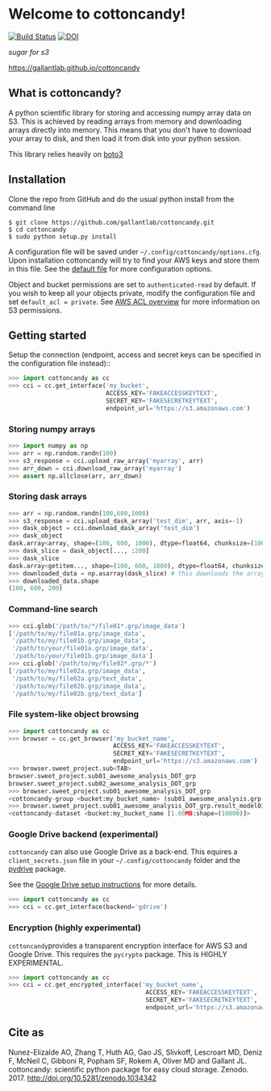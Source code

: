 # Welcome to cottoncandy!
[![Build Status](https://travis-ci.org/gallantlab/cottoncandy.svg?branch=master)](https://travis-ci.org/gallantlab/cottoncandy)
[![DOI](https://zenodo.org/badge/58677370.svg)](https://zenodo.org/badge/latestdoi/58677370)

*sugar for s3*

https://gallantlab.github.io/cottoncandy


## What is cottoncandy?
A python scientific library for storing and accessing numpy array data on S3. This is achieved by reading arrays from memory and downloading arrays directly into memory. This means that you don't have to download your array to disk, and then load it from disk into your python session.

This library relies heavily on [boto3](https://github.com/boto/boto3)

## Installation
Clone the repo from GitHub and do the usual python install from the command line

```
$ git clone https://github.com/gallantlab/cottoncandy.git
$ cd cottoncandy
$ sudo python setup.py install
```

A configuration file will be saved under `~/.config/cottoncandy/options.cfg`. Upon installation cottoncandy will try to find your AWS keys and store them in this file. See the [default file](https://github.com/gallantlab/cottoncandy/blob/master/cottoncandy/defaults.cfg) for more configuration options.

Object and bucket permissions are set to ``authenticated-read`` by default. If you wish to keep all your objects private, modify the configuration file and set ``default_acl = private``. See [AWS ACL overview](http://docs.aws.amazon.com/AmazonS3/latest/dev/acl-overview.html) for more information on S3 permissions.


## Getting started
Setup the connection (endpoint, access and secret keys can be specified in the configuration file instead)::

```python
>>> import cottoncandy as cc
>>> cci = cc.get_interface('my_bucket',
                           ACCESS_KEY='FAKEACCESSKEYTEXT',
                           SECRET_KEY='FAKESECRETKEYTEXT',
                           endpoint_url='https://s3.amazonaws.com')
```

### Storing numpy arrays

```python
>>> import numpy as np
>>> arr = np.random.randn(100)
>>> s3_response = cci.upload_raw_array('myarray', arr)
>>> arr_down = cci.download_raw_array('myarray')
>>> assert np.allclose(arr, arr_down)
```

### Storing dask arrays

```python
>>> arr = np.random.randn(100,600,1000)
>>> s3_response = cci.upload_dask_array('test_dim', arr, axis=-1)
>>> dask_object = cci.download_dask_array('test_dim')
>>> dask_object
dask.array<array, shape=(100, 600, 1000), dtype=float64, chunksize=(100, 600, 100)>
>>> dask_slice = dask_object[..., :200]
>>> dask_slice
dask.array<getitem..., shape=(100, 600, 1000), dtype=float64, chunksize=(100, 600, 100)>
>>> downloaded_data = np.asarray(dask_slice) # this downloads the array
>>> downloaded_data.shape
(100, 600, 200)
```


### Command-line search

```python
>>> cci.glob('/path/to/*/file01*.grp/image_data')
['/path/to/my/file01a.grp/image_data',
 '/path/to/my/file01b.grp/image_data',
 '/path/to/your/file01a.grp/image_data',
 '/path/to/your/file01b.grp/image_data']
>>> cci.glob('/path/to/my/file02*.grp/*')
['/path/to/my/file02a.grp/image_data',
 '/path/to/my/file02a.grp/text_data',
 '/path/to/my/file02b.grp/image_data',
 '/path/to/my/file02b.grp/text_data']
```

### File system-like object browsing


```python
>>> import cottoncandy as cc
>>> browser = cc.get_browser('my_bucket_name',
                             ACCESS_KEY='FAKEACCESSKEYTEXT',
                             SECRET_KEY='FAKESECRETKEYTEXT',
                             endpoint_url='https://s3.amazonaws.com')
>>> browser.sweet_project.sub<TAB>
browser.sweet_project.sub01_awesome_analysis_DOT_grp
browser.sweet_project.sub02_awesome_analysis_DOT_grp
>>> browser.sweet_project.sub01_awesome_analysis_DOT_grp
<cottoncandy-group <bucket:my_bucket_name> (sub01_awesome_analysis.grp: 3 keys)>
>>> browser.sweet_project.sub01_awesome_analysis_DOT_grp.result_model01
<cottoncandy-dataset <bucket:my_bucket_name [1.00MB:shape=(10000)]>
```

### Google Drive backend (experimental)

`cottoncandy` can also use Google Drive as a back-end. This equires a `client_secrets.json` file in your `~/.config/cottoncandy` folder and the [pydrive](https://github.com/googledrive/PyDrive) package. 

See the [Google Drive setup instructions](https://github.com/gallantlab/cottoncandy/blob/master/google_drive_setup_instructions.md) for more details.

```python
>>> import cottoncandy as cc
>>> cci = cc.get_interface(backend='gdrive')
```

### Encryption (highly experimental)

`cottoncandy`provides a transparent encryption interface for AWS S3 and Google Drive. This requires the `pycrypto` package. This is HIGHLY EXPERIMENTAL.

```python
>>> import cottoncandy as cc
>>> cci = cc.get_encrypted_interface('my_bucket_name',
                                      ACCESS_KEY='FAKEACCESSKEYTEXT',
                                      SECRET_KEY='FAKESECRETKEYTEXT',
                                      endpoint_url='https://s3.amazonaws.com')                               
```


## Cite as

Nunez-Elizalde AO, Zhang T, Huth AG, Gao JS, Slivkoff, Lescroart MD, Deniz F, McNeil C, Gibboni R, Popham SF, Rokem A, Oliver MD and Gallant JL. cottoncandy: scientific python package for easy cloud storage. Zenodo. 2017. http://doi.org/10.5281/zenodo.1034342



